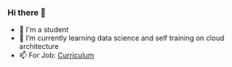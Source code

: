 ### Hi there 👋

- 🔭 I'm a student
- 🌱 I’m currently learning data science and self training on cloud architecture
- 📫 For Job: [Curriculum](https://abdoulsn.github.io)
<!--
**abdoulsn/abdoulsn** is a ✨ _special_ ✨ repository because its `README.md` (this file) appears on your GitHub profile.

![https://github-readme-stats.vercel.app/api/top-langs/?username=abdoulsn&hide=pawn&langs_count=10&layout=compact](https://github-readme-stats.vercel.app/api/top-langs/?username=abdoulsn&hide=pawn&langs_count=9&layout=compact)

- 🌱 I’m currently learning data science and cloud architecture
- 📫 How to reach me: ablaye0m {*at*} g*m*a*i*l.c#o#m
-->
